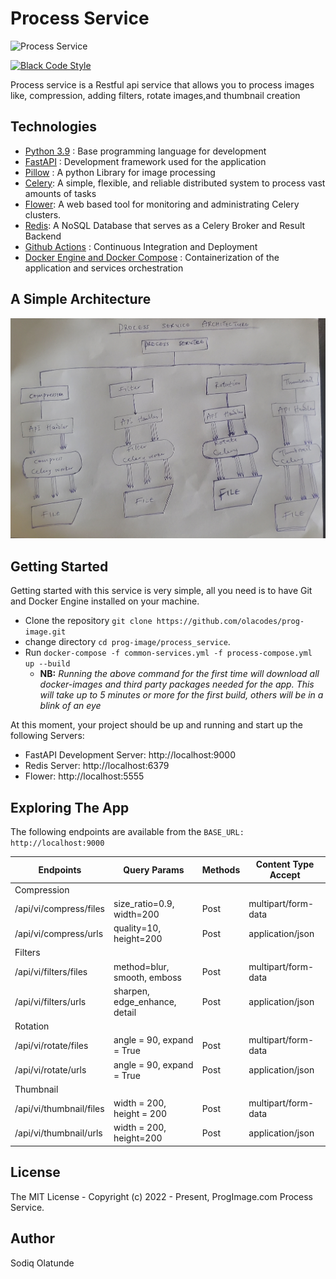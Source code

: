 # Process Service

![Process Service](https://github.com/olacodes/prog-image/actions/workflows/process-service.yml/badge.svg)

[![Black Code Style](https://img.shields.io/badge/code%20style-black-000000.svg)](https://github.com/ambv/black)

Process service is a Restful api service that allows you to process images like, compression, adding filters, rotate images,and thumbnail creation

## Technologies

- [Python 3.9](https://python.org) : Base programming language for development
- [FastAPI](https://fastapi.tiangolo.com/) : Development framework used for the application
- [Pillow](https://pillow.readthedocs.io/en/stable/) : A python Library for image processing
- [Celery](https://github.com/celery/celery): A simple, flexible, and reliable distributed system to process vast amounts of tasks
- [Flower](https://github.com/mher/flower): A web based tool for monitoring and administrating Celery clusters.
- [Redis](https://github.com/redis/redis-py): A NoSQL Database that serves as a Celery Broker and Result Backend
- [Github Actions](https://docs.github.com/en/free-pro-team@latest/actions) : Continuous Integration and Deployment
- [Docker Engine and Docker Compose](https://www.docker.com/) : Containerization of the application and services orchestration

## A Simple Architecture

![Process Service](/static/process_service_arch.jpg)

## Getting Started

Getting started with this service is very simple, all you need is to have Git and Docker Engine installed on your machine.

- Clone the repository `git clone https://github.com/olacodes/prog-image.git`
- change directory `cd prog-image/process_service`.
- Run `docker-compose -f common-services.yml -f process-compose.yml up --build`
  - **NB:** _Running the above command for the first time will download all docker-images and third party packages needed for the app. This will take up to 5 minutes or more for the first build, others will be in a blink of an eye_

At this moment, your project should be up and running and start up the following Servers:

- FastAPI Development Server: http://localhost:9000
- Redis Server: http://localhost:6379
- Flower: http://localhost:5555

## Exploring The App

The following endpoints are available from the `BASE_URL: http://localhost:9000`

| Endpoints | Query Params | Methods | Content Type Accept |
| --------- | ------------ | ------- | ------------------- |
| Compression
| /api/vi/compress/files |size_ratio=0.9, width=200 | Post | multipart/form-data |
| /api/vi/compress/urls |quality=10, height=200 | Post | application/json |
| Filters
| /api/vi/filters/files |method=blur, smooth, emboss | Post | multipart/form-data |
| /api/vi/filters/urls |sharpen, edge_enhance, detail| Post | application/json |
| Rotation
| /api/vi/rotate/files |angle = 90, expand = True | Post | multipart/form-data |
| /api/vi/rotate/urls |angle = 90, expand = True | Post | application/json |
| Thumbnail
| /api/vi/thumbnail/files |width = 200, height = 200 | Post | multipart/form-data |
| /api/vi/thumbnail/urls |width = 200, height=200 | Post | application/json |

## License

The MIT License - Copyright (c) 2022 - Present, ProgImage.com Process Service.

## Author

Sodiq Olatunde
